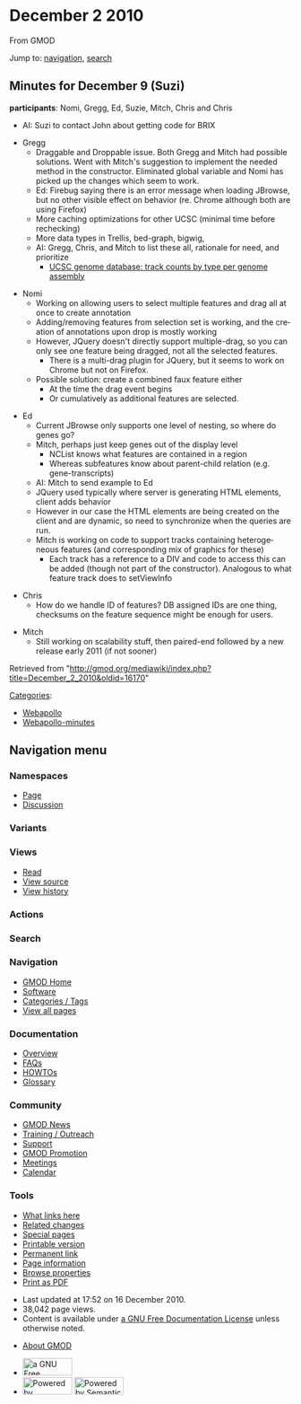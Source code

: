 <div id="mw-page-base" class="noprint">

</div>

<div id="mw-head-base" class="noprint">

</div>

<div id="content" class="mw-body" role="main">

<span id="top"></span>

<div id="mw-js-message" style="display:none;">

</div>



# <span dir="auto">December 2 2010</span>

<div id="bodyContent">

<div id="siteSub">

From GMOD

</div>

<div id="contentSub">

</div>

<div id="jump-to-nav" class="mw-jump">

Jump to: [navigation](#mw-navigation), [search](#p-search)

</div>

<div id="mw-content-text" class="mw-content-ltr" lang="en" dir="ltr">

## <span id="Minutes_for_December_9_.28Suzi.29" class="mw-headline">Minutes for December 9 (Suzi)</span>

**participants**: Nomi, Gregg, Ed, Suzie, Mitch, Chris and Chris

- AI: Suzi to contact John about getting code for BRIX

<!-- -->

- Gregg
  - Draggable and Droppable issue. Both Gregg and Mitch had possible
    solutions. Went with Mitch's suggestion to implement the needed
    method in the constructor. Eliminated global variable and Nomi has
    picked up the changes which seem to work.
  - Ed: Firebug saying there is an error message when loading JBrowse,
    but no other visible effect on behavior (re. Chrome although both
    are using Firefox)
  - More caching optimizations for other UCSC (minimal time before
    rechecking)
  - More data types in Trellis, bed-graph, bigwig,
  - AI: Gregg, Chris, and Mitch to list these all, rationale for need,
    and prioritize
    - <a
      href="https://spreadsheets.google.com/ccc?key=0Ag9y46wZI6EVdGFYa0V6WXhQaXRDMmhoQm9GRVBVMEE&amp;hl=en&amp;authkey=CJn73pAB"
      class="external text" rel="nofollow">UCSC genome database: track counts
      by type per genome assembly</a>

<!-- -->

- Nomi
  - Working on allowing users to select multiple features and drag all
    at once to create annotation
  - Adding/removing features from selection set is working, and the
    creation of annotations upon drop is mostly working
  - However, JQuery doesn't directly support multiple-drag, so you can
    only see one feature being dragged, not all the selected features.
    - There is a multi-drag plugin for JQuery, but it seems to work on
      Chrome but not on Firefox.
  - Possible solution: create a combined faux feature either
    - At the time the drag event begins
    - Or cumulatively as additional features are selected.

<!-- -->

- Ed
  - Current JBrowse only supports one level of nesting, so where do
    genes go?
  - Mitch, perhaps just keep genes out of the display level
    - NCList knows what features are contained in a region
    - Whereas subfeatures know about parent-child relation (e.g.
      gene-transcripts)
  - AI: Mitch to send example to Ed
  - JQuery used typically where server is generating HTML elements,
    client adds behavior
  - However in our case the HTML elements are being created on the
    client and are dynamic, so need to synchronize when the queries are
    run.
  - Mitch is working on code to support tracks containing heterogeneous
    features (and corresponding mix of graphics for these)
    - Each track has a reference to a DIV and code to access this can be
      added (though not part of the constructor). Analogous to what
      feature track does to setViewInfo

<!-- -->

- Chris
  - How do we handle ID of features? DB assigned IDs are one thing,
    checksums on the feature sequence might be enough for users.

<!-- -->

- Mitch
  - Still working on scalability stuff, then paired-end followed by a
    new release early 2011 (if not sooner)

</div>

<div class="printfooter">

Retrieved from
"<http://gmod.org/mediawiki/index.php?title=December_2_2010&oldid=16170>"

</div>

<div id="catlinks" class="catlinks">

<div id="mw-normal-catlinks" class="mw-normal-catlinks">

[Categories](Special:Categories "Special:Categories"):

- [Webapollo](Category:Webapollo "Category:Webapollo")
- [Webapollo-minutes](Category:Webapollo-minutes "Category:Webapollo-minutes")

</div>

</div>

<div class="visualClear">

</div>

</div>

</div>

<div id="mw-navigation">

## Navigation menu

<div id="mw-head">



<div id="left-navigation">

<div id="p-namespaces" class="vectorTabs" role="navigation"
aria-labelledby="p-namespaces-label">

### Namespaces

- <span id="ca-nstab-main"><a href="December_2_2010" accesskey="c"
  title="View the content page [c]">Page</a></span>
- <span id="ca-talk"><a
  href="http://gmod.org/mediawiki/index.php?title=Talk:December_2_2010&amp;action=edit&amp;redlink=1"
  accesskey="t"
  title="Discussion about the content page [t]">Discussion</a></span>

</div>

<div id="p-variants" class="vectorMenu emptyPortlet" role="navigation"
aria-labelledby="p-variants-label">

### 

### Variants[](#)

<div class="menu">

</div>

</div>

</div>

<div id="right-navigation">

<div id="p-views" class="vectorTabs" role="navigation"
aria-labelledby="p-views-label">

### Views

- <span id="ca-view">[Read](December_2_2010)</span>
- <span id="ca-viewsource"><a
  href="http://gmod.org/mediawiki/index.php?title=December_2_2010&amp;action=edit"
  accesskey="e" title="This page is protected.
  You can view its source [e]">View source</a></span>
- <span id="ca-history"><a
  href="http://gmod.org/mediawiki/index.php?title=December_2_2010&amp;action=history"
  accesskey="h" title="Past revisions of this page [h]">View history</a></span>

</div>

<div id="p-cactions" class="vectorMenu emptyPortlet" role="navigation"
aria-labelledby="p-cactions-label">

### Actions[](#)

<div class="menu">

</div>

</div>

<div id="p-search" role="search">

### Search

<div id="simpleSearch">

</div>

</div>

</div>

</div>

<div id="mw-panel">

<div id="p-logo" role="banner">

<a href="Main_Page"
style="background-image: url(../images/GMOD-cogs.png);"
title="Visit the main page"></a>

</div>

<div id="p-Navigation" class="portal" role="navigation"
aria-labelledby="p-Navigation-label">

### Navigation

<div class="body">

- <span id="n-GMOD-Home">[GMOD Home](Main_Page)</span>
- <span id="n-Software">[Software](GMOD_Components)</span>
- <span id="n-Categories-.2F-Tags">[Categories /
  Tags](Categories)</span>
- <span id="n-View-all-pages">[View all pages](Special:AllPages)</span>

</div>

</div>

<div id="p-Documentation" class="portal" role="navigation"
aria-labelledby="p-Documentation-label">

### Documentation

<div class="body">

- <span id="n-Overview">[Overview](Overview)</span>
- <span id="n-FAQs">[FAQs](Category:FAQ)</span>
- <span id="n-HOWTOs">[HOWTOs](Category:HOWTO)</span>
- <span id="n-Glossary">[Glossary](Glossary)</span>

</div>

</div>

<div id="p-Community" class="portal" role="navigation"
aria-labelledby="p-Community-label">

### Community

<div class="body">

- <span id="n-GMOD-News">[GMOD News](GMOD_News)</span>
- <span id="n-Training-.2F-Outreach">[Training /
  Outreach](Training_and_Outreach)</span>
- <span id="n-Support">[Support](Support)</span>
- <span id="n-GMOD-Promotion">[GMOD Promotion](GMOD_Promotion)</span>
- <span id="n-Meetings">[Meetings](Meetings)</span>
- <span id="n-Calendar">[Calendar](Calendar)</span>

</div>

</div>

<div id="p-tb" class="portal" role="navigation"
aria-labelledby="p-tb-label">

### Tools

<div class="body">

- <span id="t-whatlinkshere"><a href="Special:WhatLinksHere/December_2_2010" accesskey="j"
  title="A list of all wiki pages that link here [j]">What links here</a></span>
- <span id="t-recentchangeslinked"><a href="Special:RecentChangesLinked/December_2_2010" accesskey="k"
  title="Recent changes in pages linked from this page [k]">Related
  changes</a></span>
- <span id="t-specialpages"><a href="Special:SpecialPages" accesskey="q"
  title="A list of all special pages [q]">Special pages</a></span>
- <span id="t-print"><a
  href="http://gmod.org/mediawiki/index.php?title=December_2_2010&amp;printable=yes"
  rel="alternate" accesskey="p"
  title="Printable version of this page [p]">Printable version</a></span>
- <span id="t-permalink">[Permanent
  link](http://gmod.org/mediawiki/index.php?title=December_2_2010&oldid=16170 "Permanent link to this revision of the page")</span>
- <span id="t-info">[Page
  information](http://gmod.org/mediawiki/index.php?title=December_2_2010&action=info)</span>
- <span id="t-smwbrowselink"><a href="Special:Browse/December_2_2010" rel="smw-browse">Browse
  properties</a></span>
- <span id="t-pdf">[Print as
  PDF](http://gmod.org/mediawiki/index.php?title=Special:PdfPrint&page=December_2_2010)</span>

</div>

</div>

</div>

</div>

<div id="footer" role="contentinfo">

- <span id="footer-info-lastmod">Last updated at 17:52 on 16 December
  2010.</span>
- <span id="footer-info-viewcount">38,042 page views.</span>
- <span id="footer-info-copyright">Content is available under
  <a href="http://www.gnu.org/licenses/fdl-1.3.html" class="external"
  rel="nofollow">a GNU Free Documentation License</a> unless otherwise
  noted.</span>

<!-- -->

- <span id="footer-places-about">[About
  GMOD](GMOD:About "GMOD:About")</span>

<!-- -->

- <span id="footer-copyrightico">[<img src="http://www.gnu.org/graphics/gfdl-logo-small.png" width="88"
  height="31" alt="a GNU Free Documentation License" />](http://www.gnu.org/licenses/fdl-1.3.html)</span>
- <span id="footer-poweredbyico">[<img
  src="../mediawiki/skins/common/images/poweredby_mediawiki_88x31.png"
  width="88" height="31" alt="Powered by MediaWiki" />](http://www.mediawiki.org/)
  [<img
  src="../mediawiki/extensions/SemanticMediaWiki/resources/images/smw_button.png"
  width="88" height="31" alt="Powered by Semantic MediaWiki" />](https://www.semantic-mediawiki.org/wiki/Semantic_MediaWiki)</span>

<div style="clear:both">

</div>

</div>
